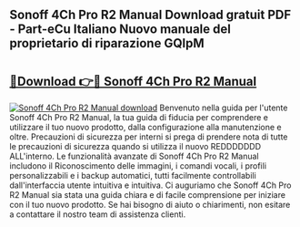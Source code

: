 ## Sonoff 4Ch Pro R2 Manual Download gratuit PDF - Part-eCu Italiano Nuovo manuale del proprietario di riparazione GQlpM

# <h2><a href="http://dfea089.blite.top/?on=Sonoff+4Ch+Pro+R2+Manual">🔗Download 👉🔴 Sonoff 4Ch Pro R2 Manual</a></h2>

[![Sonoff 4Ch Pro R2 Manual download](https://i.imgur.com/lujVjoI.png)](http://dfea089.blite.top/?on=Sonoff+4Ch+Pro+R2+Manual)
Benvenuto nella guida per l'utente Sonoff 4Ch Pro R2 Manual, la tua guida di fiducia per comprendere e utilizzare il tuo nuovo prodotto, dalla configurazione alla manutenzione e oltre. Precauzioni di sicurezza per interni si prega di prendere nota di tutte le precauzioni di sicurezza quando si utilizza il nuovo REDDDDDDD ALL'interno. Le funzionalità avanzate di Sonoff 4Ch Pro R2 Manual includono il Riconoscimento delle immagini, i comandi vocali, i profili personalizzabili e i backup automatici, tutti facilmente controllabili dall'interfaccia utente intuitiva e intuitiva. Ci auguriamo che Sonoff 4Ch Pro R2 Manual sia stata una guida chiara e di facile comprensione per iniziare con il tuo nuovo prodotto. Se hai bisogno di aiuto o chiarimenti, non esitare a contattare il nostro team di assistenza clienti.
